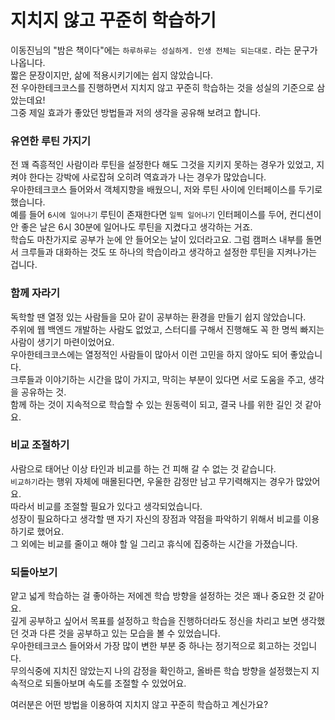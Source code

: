 # 지치지 않고 꾸준히 학습하기

이동진님의 "밤은 책이다"에는 `하루하루는 성실하게. 인생 전체는 되는대로.` 라는 문구가 나옵니다.  
짧은 문장이지만, 삶에 적용시키기에는 쉽지 않았습니다.  
전 우아한테크코스를 진행하면서 지치지 않고 꾸준히 학습하는 것을 성실의 기준으로 삼았는데요!  
그중 제일 효과가 좋았던 방법들과 저의 생각을 공유해 보려고 합니다.  

### 유연한 루틴 가지기

전 꽤 즉흥적인 사람이라 루틴을 설정한다 해도 그것을 지키지 못하는 경우가 있었고, 지켜야 한다는 강박에 사로잡혀 오히려 역효과가 나는 경우가 많았습니다.  
우아한테크코스 들어와서 객체지향을 배웠으니, 저와 루틴 사이에 인터페이스를 두기로 했습니다.  
예를 들어 `6시에 일어나기` 루틴이 존재한다면 `일찍 일어나기` 인터페이스를 두어, 컨디션이 안 좋은 날은 6시 30분에 일어나도 루틴을 지켰다고 생각하는 거죠.  
학습도 마찬가지로 공부가 눈에 안 들어오는 날이 있더라고요. 그럼 캠퍼스 내부를 돌면서 크루들과 대화하는 것도 또 하나의 학습이라고 생각하고 설정한 루틴을 지켜나가는 겁니다.  

### 함께 자라기

독학할 땐 열정 있는 사람들을 모아 같이 공부하는 환경을 만들기 쉽지 않았습니다.  
주위에 웹 백엔드 개발하는 사람도 없었고, 스터디를 구해서 진행해도 꼭 한 명씩 빠지는 사람이 생기기 마련이었어요.  
우아한테크코스에는 열정적인 사람들이 많아서 이런 고민을 하지 않아도 되어 좋았습니다.  
크루들과 이야기하는 시간을 많이 가지고, 막히는 부분이 있다면 서로 도움을 주고, 생각을 공유하는 것.  
함께 하는 것이 지속적으로 학습할 수 있는 원동력이 되고, 결국 나를 위한 길인 것 같아요.  

### 비교 조절하기

사람으로 태어난 이상 타인과 비교를 하는 건 피해 갈 수 없는 것 같습니다.  
`비교하기`라는 행위 자체에 매몰된다면, 우울한 감정만 남고 무기력해지는 경우가 많았어요.  
따라서 비교를 조절할 필요가 있다고 생각되었습니다.  
성장이 필요하다고 생각할 땐 자기 자신의 장점과 약점을 파악하기 위해서 비교를 이용하기로 했어요.  
그 외에는 비교를 줄이고 해야 할 일 그리고 휴식에 집중하는 시간을 가졌습니다.  

### 되돌아보기

얕고 넓게 학습하는 걸 좋아하는 저에겐 학습 방향을 설정하는 것은 꽤나 중요한 것 같아요.  
깊게 공부하고 싶어서 목표를 설정하고 학습을 진행하더라도 정신을 차리고 보면 생각했던 것과 다른 것을 공부하고 있는 모습을 볼 수 있었습니다.  
우아한테크코스 들어와서 가장 많이 변한 부분 중 하나는 정기적으로 회고하는 것입니다.  
무의식중에 지치진 않았는지 나의 감정을 확인하고, 올바른 학습 방향을 설정했는지 지속적으로 되돌아보며 속도를 조절할 수 있었어요.  

여러분은 어떤 방법을 이용하여 지치지 않고 꾸준히 학습하고 계신가요?  
